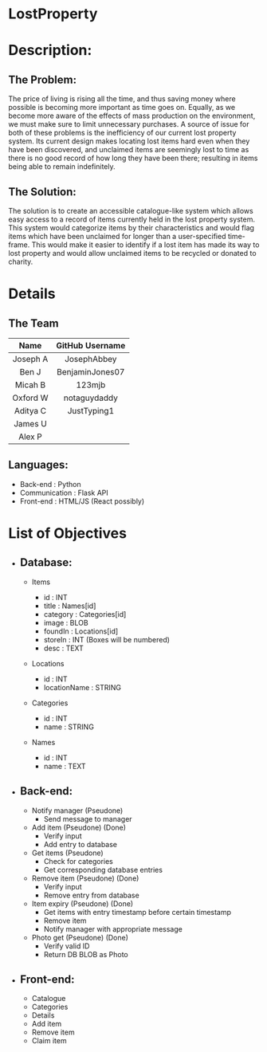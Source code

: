 # LostProperty

# Description:

## The Problem:
The price of living is rising all the time, and thus saving money where possible is becoming more important as time goes on. Equally, as we become more aware of the effects of mass production on the environment, we must make sure to limit unnecessary purchases. A source of issue for both of these problems is the inefficiency of our current lost property system. Its current design makes locating lost items hard even when they have been discovered, and unclaimed items are seemingly lost to time as there is no good record of how long they have been there; resulting in items being able to remain indefinitely.

## The Solution:
The solution is to create an accessible catalogue-like system which allows easy access to a record of items currently held in the lost property system. This system would categorize items by their characteristics and would flag items which have been unclaimed for longer than a user-specified time-frame. This would make it easier to identify if a lost item has made its way to lost property and would allow unclaimed items to be recycled or donated to charity.

# Details

## The Team

Name     | GitHub Username |
:-------:|:---------------:|
Joseph A | JosephAbbey     |
Ben J    | BenjaminJones07 |
Micah B  | 123mjb          |
Oxford W | notaguydaddy    |
Aditya C | JustTyping1     |
James U  |                 |
Alex P   |                 |

## Languages:
- Back-end : Python
- Communication : Flask API
- Front-end : HTML/JS (React possibly)

# List of Objectives

- ## Database:
    - Items
        - id       : INT
        - title    : Names[id]
        - category : Categories[id]
        - image    : BLOB
        - foundIn  : Locations[id]
        - storeIn  : INT (Boxes will be numbered)
        - desc     : TEXT

    - Locations
        - id           : INT
        - locationName : STRING

    - Categories
        - id    : INT
        - name  : STRING

    - Names
        - id       : INT
        - name     : TEXT

- ## Back-end:
    - Notify manager (Pseudone)
        - Send message to manager
    - Add item (Pseudone) (Done)
        - Verify input
        - Add entry to database
    - Get items (Pseudone)
        - Check for categories
        - Get corresponding database entries
    - Remove item (Pseudone) (Done)
        - Verify input
        - Remove entry from database
    - Item expiry (Pseudone) (Done)
        - Get items with entry timestamp before certain timestamp
        - Remove item
        - Notify manager with appropriate message
    - Photo get (Pseudone) (Done)
        - Verify valid ID
        - Return DB BLOB as Photo

- ## Front-end:
    - Catalogue
    - Categories
    - Details
    - Add item
    - Remove item
    - Claim item
